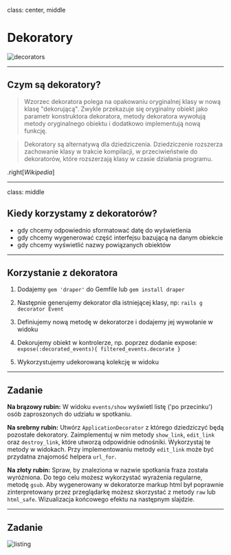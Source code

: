 class: center, middle

# Dekoratory

![decorators](http://wac.450f.edgecastcdn.net/80450F/929nin.com/files/2013/04/shark-cat.jpg)

---

## Czym są dekoratory?

> Wzorzec dekoratora polega na opakowaniu oryginalnej klasy w nową klasę "dekorującą". Zwykle przekazuje się
> oryginalny obiekt jako parametr konstruktora dekoratora, metody dekoratora wywołują metody oryginalnego
> obiektu i dodatkowo implementują nową funkcję.

> Dekoratory są alternatywą dla dziedziczenia. Dziedziczenie rozszerza zachowanie klasy w trakcie kompilacji,
> w przeciwieństwie do dekoratorów, które rozszerzają klasy w czasie działania programu.

.right[_Wikipedia_]

---
class: middle

## Kiedy korzystamy z dekoratorów?

* gdy chcemy odpowiednio sformatować datę do wyświetlenia
* gdy chcemy wygenerować część interfejsu bazującą na danym obiekcie
* gdy chcemy wyświetlić nazwy powiązanych obiektów

---

## Korzystanie z dekoratora

1. Dodajemy `gem 'draper'` do Gemfile lub `gem install draper`

2. Następnie generujemy dekorator dla istniejącej klasy, np: `rails g decorator Event`

3. Definiujemy nową metodę w dekoratorze i dodajemy jej wywołanie w widoku

4. Dekorujemy obiekt w kontrolerze, np. poprzez dodanie expose: `expose(:decorated_events){ filtered_events.decorate }`

5. Wykorzystujemy udekorowaną kolekcję w widoku

---

## Zadanie

**Na brązowy rubin:**
W widoku `events/show` wyświetl listę ('po przecinku') osób zaproszonych do udziału w spotkaniu.

**Na srebrny rubin:**
Utwórz `ApplicationDecorator` z którego dziedziczyć będą pozostałe dekoratory. Zaimplementuj w nim metody `show_link`,
`edit_link` oraz `destroy_link`, które utworzą odpowidnie odnośniki. Wykorzystaj te metody w widokach. Przy
implementowaniu metody `edit_link` może być przydatna znajomość helpera `url_for`.

**Na złoty rubin:**
Spraw, by znaleziona w nazwie spotkania fraza została wyróżniona. Do tego celu możesz wykorzystać wyrażenia regularne,
metodę `gsub`. Aby wygenerowany w dekoratorze markup html był poprawnie zinterpretowany przez przeglądarkę możesz
skorzystać z metody `raw` lub `html_safe`. Wizualizacja końcowego efektu na następnym slajdzie.

---

## Zadanie

![listing](https://github.com/miksturait/ototeam/blob/next/doc/images/list_results.png?raw=true)
